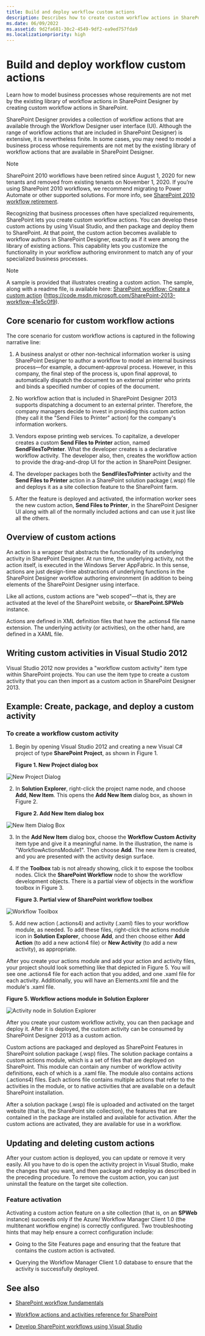 ```yaml
---
title: Build and deploy workflow custom actions
description: Describes how to create custom workflow actions in SharePoint and provides an example that creates, packages, and deploys a custom activity.
ms.date: 06/09/2022
ms.assetid: 9d2fa681-30c2-4549-9df2-ea9ed757fda9
ms.localizationpriority: high
---
```



# Build and deploy workflow custom actions

Learn how to model business processes whose requirements are not met by the existing library of workflow actions in SharePoint Designer by creating custom workflow actions in SharePoint.

SharePoint Designer provides a collection of workflow actions that are available through the Workflow Designer user interface (UI). Although the range of workflow actions that are included in SharePoint Designer) is extensive, it is nevertheless finite. In some cases, you may need to model a business process whose requirements are not met by the existing library of workflow actions that are available in SharePoint Designer.
  
> [!NOTE]
> SharePoint 2010 workflows have been retired since August 1, 2020 for new tenants and removed from existing tenants on November 1, 2020. If you’re using SharePoint 2010 workflows, we recommend migrating to Power Automate or other supported solutions. For more info, see [SharePoint 2010 workflow retirement](https://support.microsoft.com/office/sharepoint-2010-workflow-retirement-1ca3fff8-9985-410a-85aa-8120f626965f).    

Recognizing that business processes often have specialized requirements, SharePoint lets you create custom workflow actions. You can develop these custom actions by using Visual Studio, and then package and deploy them to SharePoint. At that point, the custom action becomes available to workflow authors in SharePoint Designer, exactly as if it were among the library of existing actions. This capability lets you customize the functionality in your workflow authoring environment to match any of your specialized business processes.

> [!NOTE]
> A sample is provided that illustrates creating a custom action. The sample, along with a readme file, is available here:  [SharePoint workflow: Create a custom action](https://code.msdn.microsoft.com/SharePoint-2013-workflow-41e5c0f9) (https://code.msdn.microsoft.com/SharePoint-2013-workflow-41e5c0f9).
  
    
    


## Core scenario for custom workflow actions
<a name="bk_corescenario"> </a>

The core scenario for custom workflow actions is captured in the following narrative line:
  
    
    

1. A business analyst or other non-technical information worker is using SharePoint Designer to author a workflow to model an internal business process—for example, a document-approval process. However, in this company, the final step of the process is, upon final approval, to automatically dispatch the document to an external printer who prints and binds a specified number of copies of the document. 
    
  
2. No workflow action that is included in SharePoint Designer 2013 supports dispatching a document to an external printer. Therefore, the company managers decide to invest in providing this custom action (they call it the "Send Files to Printer" action) for the company's information workers.
    
  
3. Vendors expose printing web services. To capitalize, a developer creates a custom **Send Files to Printer** action, named **SendFilesToPrinter**. What the developer creates is a declarative workflow activity. The developer also, then, creates the workflow action to provide the drag-and-drop UI for the action in SharePoint Designer.
    
  
4. The developer packages both the **SendFilesToPrinter** activity and the **Send Files to Printer** action in a SharePoint solution package (.wsp) file and deploys it as a site collection feature to the SharePoint farm.
    
  
5. After the feature is deployed and activated, the information worker sees the new custom action, **Send Files to Printer**, in the SharePoint Designer UI along with all of the normally included actions and can use it just like all the others.
    
  

## Overview of custom actions
<a name="bk_overviewcustact"> </a>

An action is a wrapper that abstracts the functionality of its underlying activity in SharePoint Designer. At run time, the underlying activity, not the action itself, is executed in the Windows Server AppFabric. In this sense, actions are just design-time abstractions of underlying functions in the SharePoint Designer workflow authoring environment (in addition to being elements of the SharePoint Designer using interface.
  
    
    
Like all actions, custom actions are "web scoped"—that is, they are activated at the level of the SharePoint website, or **SharePoint.SPWeb** instance.
  
    
    
Actions are defined in XML definition files that have the .actions4 file name extension. The underlying activity (or activities), on the other hand, are defined in a XAML file.
  
    
    

## Writing custom activities in Visual Studio 2012
<a name="bk_writecustact"> </a>

Visual Studio 2012 now provides a "workflow custom activity" item type within SharePoint projects. You can use the item type to create a custom activity that you can then import as a custom action in SharePoint Designer 2013.
  
    
    

## Example: Create, package, and deploy a custom activity
<a name="bk_createcustact"> </a>


### To create a workflow custom activity


1. Begin by opening Visual Studio 2012 and creating a new Visual C# project of type **SharePoint Project**, as shown in Figure 1.
    
   **Figure 1. New Project dialog box**

  

  ![New Project Dialog](../images/wfVS_NewProjectDialog.JPG)
  

  

  
2. In **Solution Explorer**, right-click the project name node, and choose **Add**, **New Item**. This opens the **Add New Item** dialog box, as shown in Figure 2.
    
   **Figure 2. Add New Item dialog box**

  

  ![New Item Dialog Box](../images/wfVS_NewItem.JPG)
  

    
    
  
3. In the **Add New Item** dialog box, choose the **Workflow Custom Activity** item type and give it a meaningful name. In the illustration, the name is "WorkflowActionsModule1". Then choose **Add**. The new item is created, and you are presented with the activity design surface.
    
  
4. If the **Toolbox** tab is not already showing, click it to expose the toolbox nodes. Click the **SharePoint Workflow** node to show the workflow development objects. There is a partial view of objects in the workflow toolbox in Figure 3.
    
   **Figure 3. Partial view of SharePoint workflow toolbox**

  

  ![Workflow Toolbox](../images/wfVS_WorkflowToolbox.jpg)
  

    
    
  
5. Add new action (.actions4) and activity (.xaml) files to your workflow module, as needed. To add these files, right-click the actions module icon in **Solution Explorer**, choose **Add**, and then choose either **Add Action** (to add a new action4 file) or **New Activity** (to add a new activity), as appropriate.
    
  
After you create your actions module and add your action and activity files, your project should look something like that depicted in Figure 5. You will see one .actions4 file for each action that you added, and one .xaml file for each activity. Additionally, you will have an Elements.xml file and the module's .xaml file.
  
    
    

**Figure 5. Workflow actions module in Solution Explorer**

  
    
    

  
    
    
![Activity node in Solution Explorer](../images/wfVS_ActivityNode.jpg)
  
    
    
After you create your custom workflow activity, you can then package and deploy it. After it is deployed, the custom activity can be consumed by SharePoint Designer 2013 as a custom action.
  
    
    
Custom actions are packaged and deployed as SharePoint Features in SharePoint solution package (.wsp) files. The solution package contains a custom actions module, which is a set of files that are deployed on SharePoint. This module can contain any number of workflow activity definitions, each of which is a .xaml file. The module also contains actions (.actions4) files. Each actions file contains multiple actions that refer to the activities in the module, or to native activities that are available on a default SharePoint installation.
  
    
    
After a solution package (.wsp) file is uploaded and activated on the target website (that is, the SharePoint site collection), the features that are contained in the package are installed and available for activation. After the custom actions are activated, they are available for use in a workflow. 
  
    
    

## Updating and deleting custom actions
<a name="bk_updatecustact"> </a>

After your custom action is deployed, you can update or remove it very easily. All you have to do is open the activity project in Visual Studio, make the changes that you want, and then package and redeploy as described in the preceding procedure. To remove the custom action, you can just uninstall the feature on the target site collection.
  
    
    

### Feature activation

Activating a custom action feature on a site collection (that is, on an **SPWeb** instance) succeeds only if the Azure/ Workflow Manager Client 1.0 (the multitenant workflow engine) is correctly configured. Two troubleshooting hints that may help ensure a correct configuration include:
  
    
    

- Going to the Site Features page and ensuring that the feature that contains the custom action is activated.
    
  
- Querying the Workflow Manager Client 1.0 database to ensure that the activity is successfully deployed.
    
  

## See also
<a name="bk_addlresources"> </a>


-  [SharePoint workflow fundamentals](sharepoint-workflow-fundamentals.md)
    
  
-  [Workflow actions and activities reference for SharePoint](workflow-actions-and-activities-reference-for-sharepoint.md)
    
  
-  [Develop SharePoint workflows using Visual Studio](develop-sharepoint-workflows-using-visual-studio.md)
    
  

